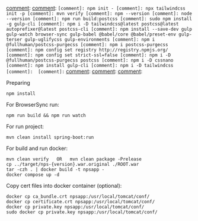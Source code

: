 
[comment]: Preparing
[comment]: 
[comment]: ```
[comment]: npm init -
[comment]: npx tailwindcss init -p
[comment]: mvn verify
[comment]: npm --version
[comment]: node --version
[comment]: npm run build:postcss
[comment]: sudo npm install -g gulp-cli
[comment]: npm i -D tailwindcss@latest postcss@latest autoprefixer@latest postcss-cli
[comment]: npm install --save-dev gulp gulp-watch browser-sync gulp-babel @babel/core @babel/preset-env gulp-terser gulp-uglifycss gulp-environments
[comment]: npm i @fullhuman/postcss-purgecss
[comment]: npm i postcss-purgecss
[comment]: npm config set registry http://registry.npmjs.org/
[comment]: npm config set strict-ssl=false
[comment]: npm i -D @fullhuman/postcss-purgecss postcss
[comment]: npm i -D cssnano
[comment]: npm install gulp-cli
[comment]: npm i -D tailwindcss
[comment]: 
[comment]: ```
[comment]: 
[comment]: 
[comment]: 


Preparing

```
npm install
```

For BrowserSync run:

```
npm run build && npm run watch
```

For run project:

```
mvn clean install spring-boot:run
```

For build and run docker:

```
mvn clean verify   OR   mvn clean package -Prelease
cp ../target/nps-{version}.war.original ./ROOT.war
tar -czh . | docker build -t npsapp -
docker compose up -d
```

Copy cert files into docker container (optional):

```
docker cp ca_bundle.crt npsapp:/usr/local/tomcat/conf/
docker cp certificate.crt npsapp:/usr/local/tomcat/conf/
docker cp private.key npsapp:/usr/local/tomcat/conf/
sudo docker cp private.key npsapp:/usr/local/tomcat/conf/
```

